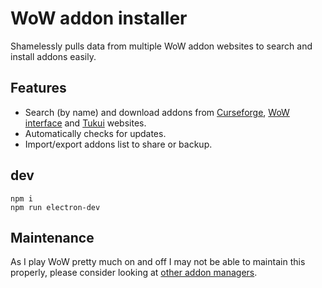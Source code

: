 # WoW addon installer

Shamelessly pulls data from multiple WoW addon websites to search and install addons easily.

## Features

* Search (by name) and download addons from [Curseforge](https://www.curseforge.com/wow/addons), [WoW interface](https://www.wowinterface.com/addons.php) and [Tukui](https://www.tukui.org/addons.php) websites.
* Automatically checks for updates.
* Import/export addons list to share or backup.

## dev

```
npm i
npm run electron-dev
```

## Maintenance

As I play WoW pretty much on and off I may not be able to maintain this properly, please consider looking at [other addon managers](https://ogri-la.github.io/wow-addon-managers/).
